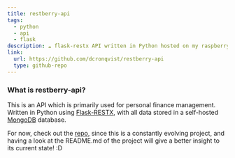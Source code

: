 ```yaml
---
title: restberry-api
tags:
  - python
  - api
  - flask
description: ☁ flask-restx API written in Python hosted on my raspberry pi at home
link:
  url: https://github.com/dcronqvist/restberry-api
  type: github-repo
---
```

### What is restberry-api?
This is an API which is primarily used for personal finance management. Written in Python using [Flask-RESTX](https://flask-restx.readthedocs.io/en/latest/), with all data stored in a self-hosted [MongoDB](https://www.mongodb.com/) database.

For now, check out the [repo](https://github.com/dcronqvist/restberry-api), since this is a constantly evolving project, and having a look at the README.md of the project will give a better insight to its current state! :D
